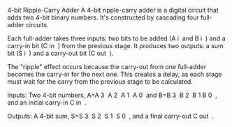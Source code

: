 4-bit Ripple-Carry Adder
A 4-bit ripple-carry adder is a digital circuit that adds two 4-bit binary numbers. It's constructed by cascading four full-adder circuits.

Each full-adder takes three inputs: two bits to be added (A 
i
​
  and B 
i
​
 ) and a carry-in bit (C 
in
​
 ) from the previous stage. It produces two outputs: a sum bit (S 
i
​
 ) and a carry-out bit (C 
out
​
 ).

The "ripple" effect occurs because the carry-out from one full-adder becomes the carry-in for the next one. This creates a delay, as each stage must wait for the carry from the previous stage to be calculated.

Inputs: Two 4-bit numbers, A=A 
3
​
 A 
2
​
 A 
1
​
 A 
0
​
  and B=B 
3
​
 B 
2
​
 B 
1
​
 B 
0
​
 , and an initial carry-in C 
in
​
 .

Outputs: A 4-bit sum, S=S 
3
​
 S 
2
​
 S 
1
​
 S 
0
​
 , and a final carry-out C 
out
​
 .
